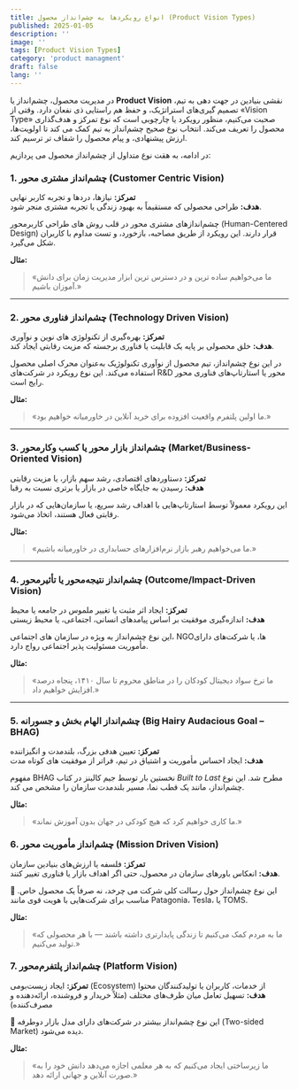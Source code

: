 ```yaml
---
title: انواع رویکردها به چشم‌انداز محصول (Product Vision Types)
published: 2025-01-05
description: ''
image: ''
tags: [Product Vision Types]
category: 'product managment'
draft: false
lang: ''
---
```


در مدیریت محصول، چشم‌انداز یا **Product Vision** نقشی بنیادین در جهت‌ دهی به تیم، تصمیم‌ گیری‌های استراتژیک، و حفظ هم‌ راستایی ذی‌ نفعان دارد. وقتی از «Vision Type» صحبت می‌کنیم، منظور رویکرد یا چارچوبی است که نوع تمرکز و هدف‌گذاری محصول را تعریف می‌کند. انتخاب نوع صحیح چشم‌انداز به تیم کمک می‌ کند تا اولویت‌ها، ارزش پیشنهادی، و پیام محصول را شفاف‌ تر ترسیم کند.

در ادامه، به هقت نوع متداول از چشم‌انداز محصول می‌ پردازیم:

### 1. چشم‌انداز مشتری‌ محور (Customer Centric Vision)

**تمرکز:** نیازها، دردها و تجربه کاربر نهایی  
**هدف:** طراحی محصولی که مستقیماً به بهبود زندگی یا تجربه مشتری منجر شود.

چشم‌اندازهای مشتری‌ محور در قلب روش‌ های طراحی کاربرمحور (Human-Centered Design) قرار دارند. این رویکرد از طریق مصاحبه، بازخورد، و تست مداوم با کاربران شکل می‌گیرد.

**مثال:**

> «ما می‌خواهیم ساده‌ ترین و در دسترس‌ ترین ابزار مدیریت زمان برای دانش‌ آموزان باشیم.»

---

### 2. چشم‌انداز فناوری‌ محور (Technology Driven Vision)

**تمرکز:** بهره‌گیری از تکنولوژی‌ های نوین و نوآوری  
**هدف:** خلق محصولی بر پایه یک قابلیت یا فناوری برجسته که مزیت رقابتی ایجاد کند.

در این نوع چشم‌انداز، تیم محصول از نوآوری تکنولوژیک به‌عنوان محرک اصلی محصول استفاده می‌کند. این نوع رویکرد در شرکت‌های R&D محور یا استارتاپ‌های فناوری‌ محور رایج است.

**مثال:**

> «ما اولین پلتفرم واقعیت افزوده برای خرید آنلاین در خاورمیانه خواهیم بود.»

---

### 3. چشم‌انداز بازار محور یا کسب‌ وکارمحور (Market/Business-Oriented Vision)

**تمرکز:** دستاوردهای اقتصادی، رشد سهم بازار، یا مزیت رقابتی  
**هدف:** رسیدن به جایگاه خاصی در بازار یا برتری نسبت به رقبا

این رویکرد معمولاً توسط استارتاپ‌هایی با اهداف رشد سریع، یا سازمان‌هایی که در بازار رقابتی فعال هستند، اتخاذ می‌شود.

**مثال:**

> «ما می‌خواهیم رهبر بازار نرم‌افزارهای حسابداری در خاورمیانه باشیم.»

---

### 4. چشم‌انداز نتیجه‌محور یا تأثیرمحور (Outcome/Impact-Driven Vision)

**تمرکز:** ایجاد اثر مثبت یا تغییر ملموس در جامعه یا محیط  
**هدف:** اندازه‌گیری موفقیت بر اساس پیامدهای انسانی، اجتماعی، یا محیط‌ زیستی

این نوع چشم‌انداز به‌ ویژه در سازمان‌ های اجتماعی، NGOها، یا شرکت‌های دارای مأموریت مسئولیت‌ پذیر اجتماعی رواج دارد.

**مثال:**

> «ما نرخ سواد دیجیتال کودکان را در مناطق محروم تا سال ۱۴۱۰، پنجاه درصد افزایش خواهیم داد.»

---

### 5. چشم‌انداز الهام‌ بخش و جسورانه (Big Hairy Audacious Goal – BHAG)

**تمرکز:** تعیین هدفی بزرگ، بلندمدت و انگیزاننده  
**هدف:** ایجاد احساس مأموریت و اشتیاق در تیم، فراتر از موفقیت‌ های کوتاه‌ مدت

مفهوم BHAG نخستین‌ بار توسط جیم کالینز در کتاب _Built to Last_ مطرح شد. این نوع چشم‌انداز، مانند یک قطب‌ نما، مسیر بلندمدت سازمان را مشخص می‌ کند.

**مثال:**

> «ما کاری خواهیم کرد که هیچ کودکی در جهان بدون آموزش نماند.»

### 6. چشم‌انداز مأموریت‌ محور (Mission Driven Vision)

**تمرکز:** فلسفه یا ارزش‌های بنیادین سازمان  
**هدف:** انعکاس باورهای سازمان در محصول، حتی اگر اهداف بازار یا فناوری تغییر کنند.

🔹 این نوع چشم‌انداز حول رسالت کلی شرکت می‌ چرخد، نه صرفاً یک محصول خاص. مناسب برای شرکت‌هایی با هویت قوی مانند Patagonia، Tesla، یا TOMS.

**مثال:**

> «ما به مردم کمک می‌کنیم تا زندگی پایدارتری داشته باشند — با هر محصولی که تولید می‌کنیم.»

### 7. چشم‌انداز پلتفرم‌محور (Platform Vision)

**تمرکز:** ایجاد زیست‌بومی (Ecosystem) از خدمات، کاربران یا تولیدکنندگان محتوا  
**هدف:** تسهیل تعامل میان طرف‌های مختلف (مثلاً خریدار و فروشنده، ارائه‌دهنده و مصرف‌کننده)

🔹 این نوع چشم‌انداز بیشتر در شرکت‌های دارای مدل بازار دوطرفه (Two-sided Market) دیده می‌شود.

**مثال:**

> «ما زیرساختی ایجاد می‌کنیم که به هر معلمی اجازه می‌دهد دانش خود را به صورت آنلاین و جهانی ارائه دهد.»
